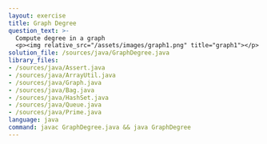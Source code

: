 ```yaml
---
layout: exercise
title: Graph Degree
question_text: >-
  Compute degree in a graph
  <p><img relative_src="/assets/images/graph1.png" title="graph1"></p>
solution_file: /sources/java/GraphDegree.java
library_files:
- /sources/java/Assert.java
- /sources/java/ArrayUtil.java
- /sources/java/Graph.java
- /sources/java/Bag.java
- /sources/java/HashSet.java
- /sources/java/Queue.java
- /sources/java/Prime.java
language: java
command: javac GraphDegree.java && java GraphDegree
---
```

